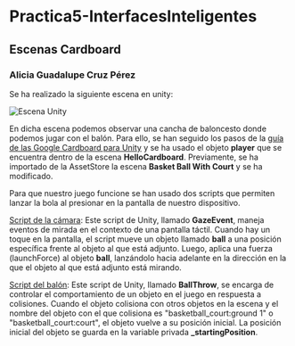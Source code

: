 # Practica5-InterfacesInteligentes
## Escenas Cardboard
### Alicia Guadalupe Cruz Pérez

Se ha realizado la siguiente escena en unity:

![Escena Unity](/gif/cardBoard_basket.gif)

En dicha escena podemos observar una cancha de baloncesto donde podemos jugar con el balón. Para ello, se han seguido los pasos de la [guía de las Google Cardboard para Unity](https://developers.google.com/cardboard/develop/unity/quickstart?hl=es-419) y se ha usado el objeto **player** que se encuentra dentro de la escena **HelloCardboard**. Previamente, se ha importado de la AssetStore la escena **Basket Ball With Court** y se ha modificado.

Para que nuestro juego funcione se han usado dos scripts que permiten lanzar la bola al presionar en la pantalla de nuestro dispositivo.

[Script de la cámara](/scripts/camera.cs):
Este script de Unity, llamado **GazeEvent**, maneja eventos de mirada en el contexto de una pantalla táctil. Cuando hay un toque en la pantalla, el script mueve un objeto llamado **ball** a una posición específica frente al objeto al que está adjunto. Luego, aplica una fuerza (launchForce) al objeto **ball**, lanzándolo hacia adelante en la dirección en la que el objeto al que está adjunto está mirando.

[Script del balón](/scripts/ball.cs):
Este script de Unity, llamado **BallThrow**, se encarga de controlar el comportamiento de un objeto en el juego en respuesta a colisiones. Cuando el objeto colisiona con otros objetos en la escena y el nombre del objeto con el que colisiona es "basketball_court:ground 1" o "basketball_court:court", el objeto vuelve a su posición inicial. La posición inicial del objeto se guarda en la variable privada **_startingPosition**.
